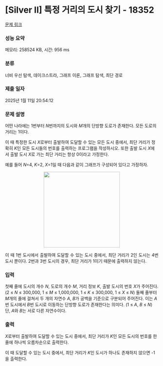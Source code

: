 # [Silver II] 특정 거리의 도시 찾기 - 18352 

[문제 링크](https://www.acmicpc.net/problem/18352) 

### 성능 요약

메모리: 258524 KB, 시간: 956 ms

### 분류

너비 우선 탐색, 데이크스트라, 그래프 이론, 그래프 탐색, 최단 경로

### 제출 일자

2025년 1월 11일 20:54:12

### 문제 설명

<p>어떤 나라에는 1번부터 <em>N</em>번까지의 도시와 <em>M</em>개의 단방향 도로가 존재한다. 모든 도로의 거리는 1이다.</p>

<p>이 때 특정한 도시 <em>X</em>로부터 출발하여 도달할 수 있는 모든 도시 중에서, 최단 거리가 정확히 <em>K</em>인 모든 도시들의 번호를 출력하는 프로그램을 작성하시오. 또한 출발 도시 <em>X</em>에서 출발 도시 <em>X</em>로 가는 최단 거리는 항상 0이라고 가정한다.</p>

<p>예를 들어 <em>N</em>=4, <em>K</em>=2, <em>X</em>=1일 때 다음과 같이 그래프가 구성되어 있다고 가정하자.</p>

<p style="text-align: center;"><img alt="" src="https://upload.acmicpc.net/a5e311d7-7ce4-4638-88a5-3665fb4459e5/-/preview/" style="height: 249px; width: 250px;"></p>

<p style="text-align: justify;">이 때 1번 도시에서 출발하여 도달할 수 있는 도시 중에서, 최단 거리가 2인 도시는 4번 도시 뿐이다.  2번과 3번 도시의 경우, 최단 거리가 1이기 때문에 출력하지 않는다.</p>

### 입력 

 <p>첫째 줄에 도시의 개수 <em>N</em>, 도로의 개수 <em>M</em>, 거리 정보 <em>K</em>, 출발 도시의 번호 <em>X</em>가 주어진다. (2 ≤ <em>N </em>≤ 300,000, 1 ≤ <em>M </em>≤ 1,000,000, 1 ≤ <em>K </em>≤ 300,000, 1 ≤ <em>X </em>≤ <em>N</em>) 둘째 줄부터 <em>M</em>개의 줄에 걸쳐서 두 개의 자연수 <em>A</em>, <em>B</em>가 공백을 기준으로 구분되어 주어진다. 이는 <em>A</em>번 도시에서 <em>B</em>번 도시로 이동하는 단방향 도로가 존재한다는 의미다. (1 ≤ <em>A</em>, <em>B </em>≤ <em>N</em>) 단, <em>A</em>와 <em>B</em>는 서로 다른 자연수이다.</p>

### 출력 

 <p><em>X</em>로부터 출발하여 도달할 수 있는 도시 중에서, 최단 거리가 <em>K</em>인 모든 도시의 번호를 한 줄에 하나씩 오름차순으로 출력한다.</p>

<p>이 때 도달할 수 있는 도시 중에서, 최단 거리가 <em>K</em>인 도시가 하나도 존재하지 않으면 -1을 출력한다.</p>

